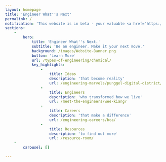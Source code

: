 ```yaml
---
layout: homepage
title: 'Engineer What''s Next'
permalink: /
notification: 'This website is in beta - your valuable <a href="https://www.google.com">feedback</a> will help us in improving it.'
sections:
    -
        hero:
            title: 'Engineer What''s Next.'
            subtitle: 'Be an engineer. Make it your next move.'
            background: /images/Website-Banner.png
            button: 'Learn More'
            url: /types-of-engineering/chemical/
            key_highlights:
                -
                    title: Ideas
                    description: 'that become reality'
                    url: /engineering-marvels/punggol-digital-district/
                -
                    title: Engineers
                    description: 'who transformed how we live'
                    url: /meet-the-engineers/wee-kiang/
                -
                    title: Careers
                    description: 'that make a difference'
                    url: /engineering-careers/bca/
                -
                    title: Resources
                    description: 'to find out more'
                    url: /resource-room/
    -
        carousel: []

---
```


<!-- Type your notification here - the notification bar will not appear if this is empty. For other changes, refer to _data/homepage.yml to edit the homepage  
###### This website is in beta - your valuable [feedback](https://form.sg/#!/forms/govtech/5a9ce876b3a3b6006e6b8335){:target="_blank"} will help us in improving it. -->
